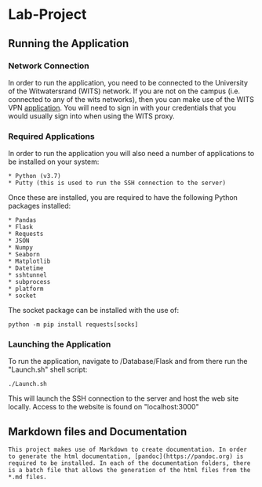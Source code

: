 # Lab-Project

## Running the Application

### Network Connection

In order to run the application, you need to be connected to the University of the Witwatersrand (WITS) network.
If you are not on the campus (i.e. connected to any of the wits networks), then you can make use of the WITS VPN [application](https://www.wits.ac.za/access/). 
You will need to sign in with your credentials that you would usually sign into when using the WITS proxy.

### Required Applications

In order to run the application you will also need a number of applications to be installed on your system:

    * Python (v3.7)
    * Putty (this is used to run the SSH connection to the server)

Once these are installed, you are required to have the following Python packages installed:

    * Pandas
    * Flask
    * Requests
    * JSON
    * Numpy
    * Seaborn
    * Matplotlib
    * Datetime
    * sshtunnel
    * subprocess
    * platform
    * socket

The socket package can be installed with the use of:

    python -m pip install requests[socks]

### Launching the Application

To run the application, navigate to /Database/Flask and from there run the "Launch.sh" shell script:

    ./Launch.sh

This will launch the SSH connection to the server and host the web site locally.
Access to the website is found on "localhost:3000"

## Markdown files and Documentation

    This project makes use of Markdown to create documentation. In order to generate the html documentation, [pandoc](https://pandoc.org) is required to be installed. In each of the documentation folders, there is a batch file that allows the generation of the html files from the *.md files.